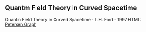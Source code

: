 ## Quantm Field Theory in Curved Spacetime
Quantm Field Theory in Curved Spacetime - L.H. Ford - 1997 
HTML:
<a href="http://en.wikipedia.org/wiki/Petersen_graph">Petersen Graph</a>
